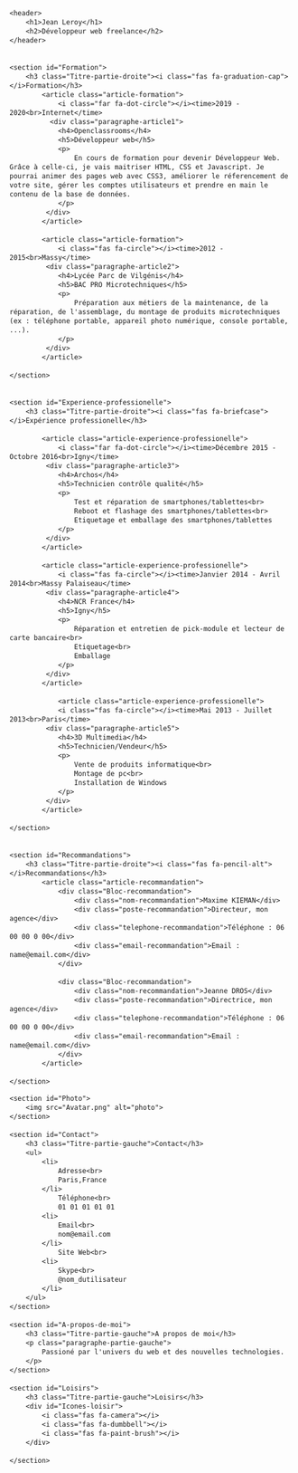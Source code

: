 <!DOCTYPE html>
<html>
<head>
	<meta charset="utf-8">
	<link rel="stylesheet" type="text/css" href="style.css">
	<link href="fontawesome-free-5.13.0-web\css\all.css" rel="stylesheet">
	<title>Projet 2</title>
</head>
<body>

<div id="partie-droite">

	<header>
		<h1>Jean Leroy</h1>
		<h2>Développeur web freelance</h2>
	</header>


	<section id="Formation">
      	<h3 class="Titre-partie-droite"><i class="fas fa-graduation-cap"></i>Formation</h3>
          	<article class="article-formation">
          		<i class="far fa-dot-circle"></i><time>2019 - 2020<br>Internet</time>
          	  <div class="paragraphe-article1">
          		<h4>Openclassrooms</h4>
            	<h5>Développeur web</h5>
            	<p>
            		En cours de formation pour devenir Développeur Web. Grâce à celle-ci, je vais maitriser HTML, CSS et Javascript. Je pourrai animer des pages web avec CSS3, améliorer le réferencement de votre site, gérer les comptes utilisateurs et prendre en main le contenu de la base de données. 
                </p>
             </div>
          	</article>

          	<article class="article-formation">
          		<i class="fas fa-circle"></i><time>2012 - 2015<br>Massy</time>
          	 <div class="paragraphe-article2">
          		<h4>Lycée Parc de Vilgénis</h4>
            	<h5>BAC PRO Microtechniques</h5>
            	<p>
            		Préparation aux métiers de la maintenance, de la réparation, de l'assemblage, du montage de produits microtechniques (ex : téléphone portable, appareil photo numérique, console portable, ...).
            	</p>
             </div>
          	</article>

	</section>


	<section id="Experience-professionelle">
      	<h3 class="Titre-partie-droite"><i class="fas fa-briefcase"></i>Expérience professionelle</h3>

          	<article class="article-experience-professionelle">
            	<i class="far fa-dot-circle"></i><time>Décembre 2015 - Octobre 2016<br>Igny</time>
             <div class="paragraphe-article3">
            	<h4>Archos</h4>
            	<h5>Technicien contrôle qualité</h5>
            	<p>
            		Test et réparation de smartphones/tablettes<br>
            		Reboot et flashage des smartphones/tablettes<br>
            		Etiquetage et emballage des smartphones/tablettes
                </p>
             </div>
          	</article>

          	<article class="article-experience-professionelle">
            	<i class="fas fa-circle"></i><time>Janvier 2014 - Avril 2014<br>Massy Palaiseau</time>
             <div class="paragraphe-article4">
            	<h4>NCR France</h4>
            	<h5>Igny</h5>
            	<p>
            		Réparation et entretien de pick-module et lecteur de carte bancaire<br>
            		Etiquetage<br>
            		Emballage
            	</p>
             </div>
          	</article>

          	  	<article class="article-experience-professionelle">
            	<i class="fas fa-circle"></i><time>Mai 2013 - Juillet 2013<br>Paris</time>
             <div class="paragraphe-article5">
            	<h4>3D Multimedia</h4>
            	<h5>Technicien/Vendeur</h5>
            	<p>
            		Vente de produits informatique<br>
            		Montage de pc<br>
            		Installation de Windows
               	</p>
             </div>
          	</article>

	</section>


	<section id="Recommandations">
      	<h3 class="Titre-partie-droite"><i class="fas fa-pencil-alt"></i>Recommandations</h3>
      		<article class="article-recommandation">
            	<div class="Bloc-recommandation">
            		<div class="nom-recommandation">Maxime KIEMAN</div>
                    <div class="poste-recommandation">Directeur, mon agence</div>
                    <div class="telephone-recommandation">Téléphone : 06 00 00 0 00</div>
                    <div class="email-recommandation">Email : name@email.com</div>
            	</div>

                <div class="Bloc-recommandation">
                	<div class="nom-recommandation">Jeanne DROS</div>
                    <div class="poste-recommandation">Directrice, mon agence</div>
                    <div class="telephone-recommandation">Téléphone : 06 00 00 0 00</div>
                    <div class="email-recommandation">Email : name@email.com</div>
                </div>
          	</article>

	</section>

</div>


<aside>

	<section id="Photo">
		<img src="Avatar.png" alt="photo">	
	</section>

	<section id="Contact">
		<h3 class="Titre-partie-gauche">Contact</h3>
		<ul>
			<li>
				Adresse<br>
				Paris,France
			</li>
				Téléphone<br>
				01 01 01 01 01
			<li>
				Email<br>
				nom@email.com
			</li>
				Site Web<br>
			<li>
				Skype<br>
				@nom_dutilisateur
			</li>
		</ul>	
	</section>

	<section id="A-propos-de-moi">
		<h3 class="Titre-partie-gauche">A propos de moi</h3>
		<p class="paragraphe-partie-gauche">
			Passioné par l'univers du web et des nouvelles technologies. 
		</p>	
	</section>

	<section id="Loisirs">
		<h3 class="Titre-partie-gauche">Loisirs</h3>
		<div id="Icones-loisir">
			<i class="fas fa-camera"></i>
			<i class="fas fa-dumbbell"></i>
			<i class="fas fa-paint-brush"></i>
		</div>

	</section>

</aside>

</body>
</html>
